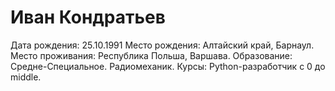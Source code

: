 # Иван Кондратьев

Дата рождения: 25.10.1991
Место рождения: Алтайский край, Барнаул.
Место проживания: Республика Польша, Варшава.
Образование: Средне-Специальное. Радиомеханик.
Курсы: Python-разработчик с 0 до middle. 
